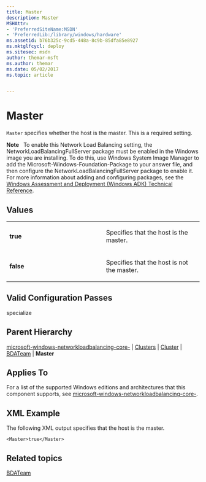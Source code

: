 ```yaml
---
title: Master
description: Master
MSHAttr:
- 'PreferredSiteName:MSDN'
- 'PreferredLib:/library/windows/hardware'
ms.assetid: b76b325c-9cd5-448a-8c9b-85dfa85e8927
ms.mktglfcycl: deploy
ms.sitesec: msdn
author: themar-msft
ms.author: themar
ms.date: 05/02/2017
ms.topic: article


---
```


# Master


`Master` specifies whether the host is the master. This is a required setting.

**Note**  
To enable this Network Load Balancing setting, the NetworkLoadBalancingFullServer package must be enabled in the Windows image you are installing. To do this, use Windows System Image Manager to add the Microsoft-Windows-Foundation-Package to your answer file, and then configure the NetworkLoadBalancingFullServer package to enable it. For more information about adding and configuring packages, see the [Windows Assessment and Deployment (Windows ADK) Technical Reference](http://go.microsoft.com/fwlink/?LinkId=206587).

 

## Values


<table>
<colgroup>
<col width="50%" />
<col width="50%" />
</colgroup>
<tbody>
<tr class="odd">
<td><p><strong>true</strong></p></td>
<td><p>Specifies that the host is the master.</p></td>
</tr>
<tr class="even">
<td><p><strong>false</strong></p></td>
<td><p>Specifies that the host is not the master.</p></td>
</tr>
</tbody>
</table>

 

## Valid Configuration Passes


specialize

## Parent Hierarchy


[microsoft-windows-networkloadbalancing-core-](microsoft-windows-networkloadbalancing-core.md) | [Clusters](microsoft-windows-networkloadbalancing-core-clusters.md) | [Cluster](microsoft-windows-networkloadbalancing-core-clusters-cluster.md) | [BDATeam](microsoft-windows-networkloadbalancing-core-clusters-cluster-bdateam.md) | **Master**

## Applies To


For a list of the supported Windows editions and architectures that this component supports, see [microsoft-windows-networkloadbalancing-core-](microsoft-windows-networkloadbalancing-core.md).

## XML Example


The following XML output specifies that the host is the master.

```
<Master>true</Master>
```

## Related topics


[BDATeam](microsoft-windows-networkloadbalancing-core-clusters-cluster-bdateam.md)

 

 







